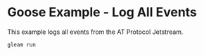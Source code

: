 # Goose Example - Log All Events

This example logs all events from the AT Protocol Jetstream.

```sh
gleam run
```
